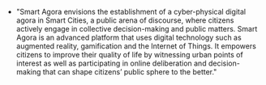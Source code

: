 - "Smart Agora envisions the establishment of a cyber-​physical digital agora in Smart Cities, a public arena of discourse, where citizens actively engage in collective decision-​making and public matters. Smart Agora is an advanced platform that uses digital technology such as augmented reality, gamification and the Internet of Things. It empowers citizens to improve their quality of life by witnessing urban points of interest as well as participating in online deliberation and decision-​making that can shape citizens’ public sphere to the better."
